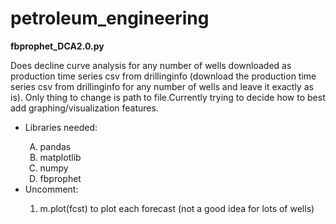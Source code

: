 # petroleum_engineering

<head><b>fbprophet_DCA2.0.py</b></head><br>
<body>
  <p>
  Does decline curve analysis for any number of wells downloaded as production time series csv from drillinginfo (download the production   time series csv from drillinginfo for any number of wells and leave it exactly as is). Only thing to change is path to file.Currently     trying to decide how to best add graphing/visualization features.
   </P>
   <ul>
    <li>Libraries needed:</li> 
      <ol type="A">
        <li>pandas</li> <li>matplotlib</li> <li>numpy</li> <li>fbprophet</li>
      </ol>
    <li>Uncomment:</li>
      <ol type="1">
        <li>m.plot(fcst) to plot each forecast (not a good idea for lots of wells)</li>
      </ol>
    </ul>
</body>
